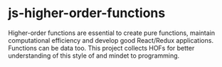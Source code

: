 # js-higher-order-functions

Higher-order functions are essential to create pure functions, maintain computational efficiency and develop good React/Redux applications. Functions can be data too. This project collects HOFs for better understanding of this style of and mindet to programming.
